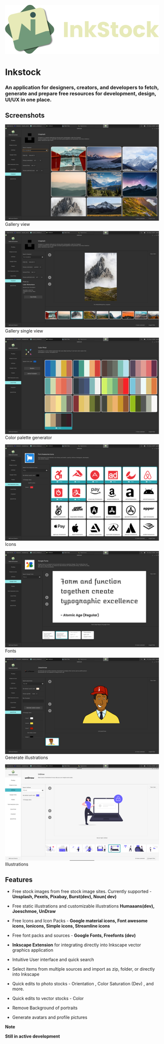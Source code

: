  ![Inkstock](screenshots/inkstock_logo_full.svg)

# Inkstock

### An application for designers, creators, and developers to fetch, generate and prepare free resources for development, design, UI/UX in one place.

## Screenshots

 ![Gallery view](screenshots/gallery_view.png)
Gallery view

 ![Gallery single view](screenshots/gallery_single.png)
Gallery single view

 ![Color palette generator](screenshots/color_palette_generator.png)
Color palette generator

 ![Icons](screenshots/icons.png)
Icons

 ![Fonts](screenshots/fonts.png)
Fonts

 ![Generate illustrations](screenshots/generate_illutrations.png)
Generate illustrations

 ![Illustrations](screenshots/illutrations.png)
Illustrations

## Features

- Free stock images from free stock image sites. Currently supported - **Unsplash, Pexels, Pixabay, Burst(dev), Noun(
  dev)**

- Free static illustrations and customizable illustrations **Humaaans(dev), Joeschmoe, UnDraw**
- Free Icons and Icon Packs - **Google material icons, Font awesome icons, Ionicons, Simple icons, Streamline icons**
- Free font packs and sources - **Google Fonts, Freefonts (dev)**
- **Inkscape Extension** for integrating directly into Inkscape vector graphics application
- Intuitive User interface and quick search
- Select items from multiple sources and import as zip, folder, or directly into Inkscape
- Quick edits to photo stocks - Orientation , Color Saturation (Dev) , and more.
- Quick edits to vector stocks - Color
- Remove Background of portraits
- Generate avatars and profile pictures

**Note**

**Still in active development**